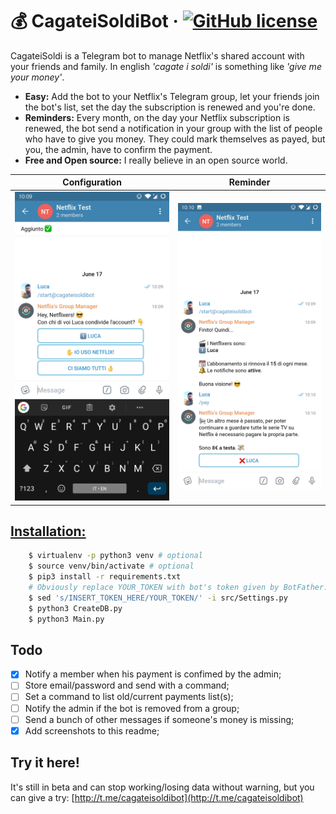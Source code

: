 # 💰 CagateiSoldiBot &middot; [![GitHub license](https://img.shields.io/badge/license-MIT-blue.svg)](https://github.com/xLinkOut/cagateisoldibot/master/LICENSE)
CagateiSoldi is a Telegram bot to manage Netflix's shared account with your friends and family. In english _'cagate i soldi'_ is something like _'give me your money'_.

+ **Easy:** Add the bot to your Netflix's Telegram group, let your friends join the bot's list, set the day the subscription is renewed and you're done.
+ **Reminders:** Every month, on the day your Netflix subscription is renewed, the bot send a notification in your group with the list of people who have to give you money. They could mark themselves as payed, but you, the admin, have to confirm the payment.
+ **Free and Open source:** I really believe in an open source world.

Configuration | Reminder
:------------:|:--------:
![image](assets/screenshot-2.jpg) | ![image](assets/screenshot-3.jpg)

## [Installation:](https://asciinema.org/a/215057)
```bash
    $ virtualenv -p python3 venv # optional
    $ source venv/bin/activate # optional
    $ pip3 install -r requirements.txt
    # Obviously replace YOUR_TOKEN with bot's token given by BotFather.
    $ sed 's/INSERT_TOKEN_HERE/YOUR_TOKEN/' -i src/Settings.py
    $ python3 CreateDB.py
    $ python3 Main.py
```

## Todo
- [x] Notify a member when his payment is confimed by the admin;
- [ ] Store email/password and send with a command;
- [ ] Set a command to list old/current payments list(s);
- [ ] Notify the admin if the bot is removed from a group;
- [ ] Send a bunch of other messages if someone's money is missing;
- [x] Add screenshots to this readme;

## Try it here!
It's still in beta and can stop working/losing data without warning, but you can give a try: [http://t.me/cagateisoldibot](http://t.me/cagateisoldibot) 
